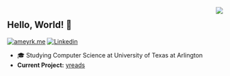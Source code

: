 <img align='right' src="https://github-readme-stats.vercel.app/api?username=ameyrk99&count_private=true&show_icons=true&include_all_commits=true&hide=prs,issues,contribs">

## Hello, World! :wave:

[![ameyrk.me](https://img.shields.io/static/v1?label=ameyrk.me&message=%20&color=yellow&logo=&style=flat-square&logoColor=white)](https://ameyrk.me)
[![Linkedin](https://img.shields.io/static/v1?label=Linkedin&message=%20&color=blue&logo=Linkedin&style=flat-square&logoColor=white)](https://www.linkedin.com/in/ameyrk/)
  
  
- 🎓 Studying Computer Science at University of Texas at Arlington
- **Current Project:** [yreads](https://yreads.ameyrk.me)
